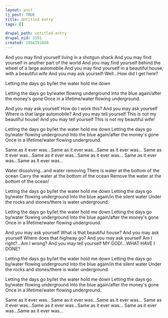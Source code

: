 ```yaml
--- 
layout: post
lj_post: TRUE
title: Untitled entry
tags: []

drupal_path: untitled-entry
drupal_nid: 1591
created: 1056391860
---
```

And you may find yourself living in a shotgun shack
And you may find yourself in another part of the world
And you may find yourself behind the wheel of a large automobile
And you may find yourself in a beautiful house, with a beautiful wife
And you may ask yourself-Well...How did I get here?

<!--break-->Letting the days go by/let the water hold me down
Letting the days go by/water flowing underground
Into the blue again/after the money's gone
Once in a lifetime/water flowing underground.

And you may ask yourself
How do I work this?
And you may ask yourself
Where is that large automobile?
And you may tell yourself
This is not my beautiful house!
And you may tell yourself
This is not my beautiful wife!

Letting the days go by/let the water hold me down
Letting the days go by/water flowing underground
Into the blue again/after the money's gone
Once in a lifetime/water flowing underground.

Same as it ever was...Same as it ever was...Same as it ever was...
Same as it ever was...Same as it ever was...Same as it ever was...
Same as it ever was...Same as it ever was...

Water dissolving...and water removing
There is water at the bottom of the ocean
Carry the water at the bottom of the ocean
Remove the water at the bottom of the ocean!

Letting the days go by/let the water hold me down
Letting the days go by/water flowing underground
Into the blue again/in the silent water
Under the rocks and stones/there is water underground.

Letting the days go by/let the water hold me down
Letting the days go by/water flowing underground
Into the blue again/after the money's gone
Once in a lifetime/water flowing underground.

And you may ask yourself
What is that beautiful house?
And you may ask yourself
Where does that highway go?
And you may ask yourself
Am I right?...Am I wrong?
And you may tell yourself
MY GOD!...WHAT HAVE I DONE?

Letting the days go by/let the water hold me down
Letting the days go by/water flowing underground
Into the blue again/in the silent water
Under the rocks and stones/there is water underground.

Letting the days go by/let the water hold me down
Letting the days go by/water flowing underground
Into the blue again/after the money's gone
Once in a lifetime/water flowing underground.

Same as it ever was...Same as it ever was...Same as it ever was...
Same as it ever was...Same as it ever was...Same as it ever was...
Same as it ever was...Same as it ever was...
